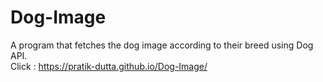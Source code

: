 # Dog-Image
A program that fetches the dog image according to their breed using Dog API.
<br>
Click : https://pratik-dutta.github.io/Dog-Image/
